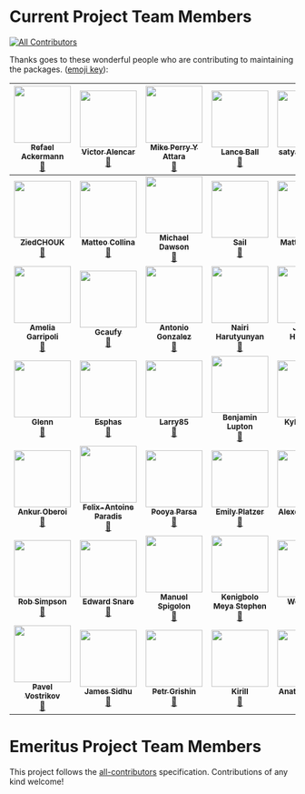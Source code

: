 # Current Project Team Members
[![All Contributors](https://img.shields.io/badge/all_contributors-44-orange.svg?style=flat-square)](#contributors)

Thanks goes to these wonderful people who are contributing to maintaining the packages. ([emoji key](https://github.com/kentcdodds/all-contributors#emoji-key)):

<!-- ALL-CONTRIBUTORS-LIST:START - Do not remove or modify this section -->
<!-- prettier-ignore -->
| [<img src="https://avatars3.githubusercontent.com/u/96947?v=4" width="100px;"/><br /><sub><b>Refael Ackermann</b></sub>](http://refack.com/)<br />[📖](https://github.com/nodejs/package-maintenance/commits?author=refack "Documentation") | [<img src="https://avatars3.githubusercontent.com/u/2778448?v=4" width="100px;"/><br /><sub><b>Victor Alencar</b></sub>](https://github.com/valencar)<br />[📖](https://github.com/nodejs/package-maintenance/commits?author=valencar "Documentation") | [<img src="https://avatars1.githubusercontent.com/u/31483629?v=4" width="100px;"/><br /><sub><b>Mike Perry Y Attara</b></sub>](https://mikeattara.com)<br />[📖](https://github.com/nodejs/package-maintenance/commits?author=mikeattara "Documentation") | [<img src="https://avatars1.githubusercontent.com/u/15952?v=4" width="100px;"/><br /><sub><b>Lance Ball</b></sub>](https://lanceball.com)<br />[📖](https://github.com/nodejs/package-maintenance/commits?author=lance "Documentation") | [<img src="https://avatars0.githubusercontent.com/u/13951843?v=4" width="100px;"/><br /><sub><b>satyam bansal</b></sub>](http://satyam22.github.io)<br />[📖](https://github.com/nodejs/package-maintenance/commits?author=satyam22 "Documentation") | [<img src="https://avatars1.githubusercontent.com/u/12057627?v=4" width="100px;"/><br /><sub><b>Arunesh Chandra</b></sub>](https://twitter.com/aruneshc)<br />[📖](https://github.com/nodejs/package-maintenance/commits?author=aruneshchandra "Documentation") | [<img src="https://avatars3.githubusercontent.com/u/5876741?v=4" width="100px;"/><br /><sub><b>Joel Chen</b></sub>](https://www.linkedin.com/in/joelchen)<br />[📖](https://github.com/nodejs/package-maintenance/commits?author=jchip "Documentation") |
| :---: | :---: | :---: | :---: | :---: | :---: | :---: |
| [<img src="https://avatars2.githubusercontent.com/u/38718210?v=4" width="100px;"/><br /><sub><b>ZiedCHOUK</b></sub>](https://github.com/ZiedCHOUK)<br />[📖](https://github.com/nodejs/package-maintenance/commits?author=ZiedCHOUK "Documentation") | [<img src="https://avatars0.githubusercontent.com/u/52195?v=4" width="100px;"/><br /><sub><b>Matteo Collina</b></sub>](http://matteocollina.com)<br />[📖](https://github.com/nodejs/package-maintenance/commits?author=mcollina "Documentation") | [<img src="https://avatars3.githubusercontent.com/u/9373002?v=4" width="100px;"/><br /><sub><b>Michael Dawson</b></sub>](https://github.com/mhdawson)<br />[📖](https://github.com/nodejs/package-maintenance/commits?author=mhdawson "Documentation") | [<img src="https://avatars2.githubusercontent.com/u/16918885?v=4" width="100px;"/><br /><sub><b>Sail</b></sub>](https://github.com/dlhandsome)<br />[📖](https://github.com/nodejs/package-maintenance/commits?author=dlhandsome "Documentation") | [<img src="https://avatars0.githubusercontent.com/u/1031360?v=4" width="100px;"/><br /><sub><b>Matt Edelman</b></sub>](https://medium.com/@grawk)<br />[📖](https://github.com/nodejs/package-maintenance/commits?author=grawk "Documentation") | [<img src="https://avatars0.githubusercontent.com/u/16220157?v=4" width="100px;"/><br /><sub><b>Monica Ene-Pietrosanu</b></sub>](https://github.com/menepie)<br />[📖](https://github.com/nodejs/package-maintenance/commits?author=menepie "Documentation") | [<img src="https://avatars3.githubusercontent.com/u/4312154?v=4" width="100px;"/><br /><sub><b>Xin Du (Clark)</b></sub>](https://clark.js.org/)<br />[📖](https://github.com/nodejs/package-maintenance/commits?author=clarkdo "Documentation") |
| [<img src="https://avatars0.githubusercontent.com/u/8800998?v=4" width="100px;"/><br /><sub><b>Amelia Garripoli</b></sub>](http://faculty.olympic.edu/agarripoli)<br />[📖](https://github.com/nodejs/package-maintenance/commits?author=argoc "Documentation") | [<img src="https://avatars1.githubusercontent.com/u/2182004?v=4" width="100px;"/><br /><sub><b>Gcaufy</b></sub>](https://github.com/Gcaufy)<br />[📖](https://github.com/nodejs/package-maintenance/commits?author=Gcaufy "Documentation") | [<img src="https://avatars0.githubusercontent.com/u/7883419?v=4" width="100px;"/><br /><sub><b>Antonio Gonzalez</b></sub>](http://thought.so)<br />[📖](https://github.com/nodejs/package-maintenance/commits?author=bluesockets "Documentation") | [<img src="https://avatars2.githubusercontent.com/u/15065065?v=4" width="100px;"/><br /><sub><b>Nairi Harutyunyan</b></sub>](https://medium.com/@nairihar)<br />[📖](https://github.com/nodejs/package-maintenance/commits?author=nairihar "Documentation") | [<img src="https://avatars1.githubusercontent.com/u/45469?v=4" width="100px;"/><br /><sub><b>Jordan Harband</b></sub>](https://twitter.com/ljharb)<br />[📖](https://github.com/nodejs/package-maintenance/commits?author=ljharb "Documentation") | [<img src="https://avatars3.githubusercontent.com/u/101553?v=4" width="100px;"/><br /><sub><b>F. Hinkelmann</b></sub>](https://fhinkel.rocks)<br />[📖](https://github.com/nodejs/package-maintenance/commits?author=fhinkel "Documentation") | [<img src="https://avatars3.githubusercontent.com/u/924465?v=4" width="100px;"/><br /><sub><b>Christopher Hiller</b></sub>](https://boneskull.com)<br />[📖](https://github.com/nodejs/package-maintenance/commits?author=boneskull "Documentation") |
| [<img src="https://avatars3.githubusercontent.com/u/5049078?v=4" width="100px;"/><br /><sub><b>Glenn</b></sub>](http://glennhinks.com/)<br />[📖](https://github.com/nodejs/package-maintenance/commits?author=ghinks "Documentation") | [<img src="https://avatars2.githubusercontent.com/u/12829836?v=4" width="100px;"/><br /><sub><b>Esphas</b></sub>](https://icefla.me/)<br />[📖](https://github.com/nodejs/package-maintenance/commits?author=esphas "Documentation") | [<img src="https://avatars1.githubusercontent.com/u/6494146?v=4" width="100px;"/><br /><sub><b>Larry85</b></sub>](https://github.com/larry85)<br />[📖](https://github.com/nodejs/package-maintenance/commits?author=larry85 "Documentation") | [<img src="https://avatars1.githubusercontent.com/u/61148?v=4" width="100px;"/><br /><sub><b>Benjamin Lupton</b></sub>](https://balupton.com)<br />[📖](https://github.com/nodejs/package-maintenance/commits?author=balupton "Documentation") | [<img src="https://avatars3.githubusercontent.com/u/23022619?v=4" width="100px;"/><br /><sub><b>Kyle Martin</b></sub>](https://www.linkedin.com/in/kylemartinnz/)<br />[📖](https://github.com/nodejs/package-maintenance/commits?author=js-kyle "Documentation") | [<img src="https://avatars2.githubusercontent.com/u/25587356?v=4" width="100px;"/><br /><sub><b>Waqar Mohammad</b></sub>](https://lawyerscode.co.uk)<br />[📖](https://github.com/nodejs/package-maintenance/commits?author=waqardm "Documentation") | [<img src="https://avatars2.githubusercontent.com/u/183195?v=4" width="100px;"/><br /><sub><b>Ahmad Nassri</b></sub>](https://www.ahmadnassri.com)<br />[📖](https://github.com/nodejs/package-maintenance/commits?author=ahmadnassri "Documentation") |
| [<img src="https://avatars2.githubusercontent.com/u/494795?v=4" width="100px;"/><br /><sub><b>Ankur Oberoi</b></sub>](https://aoberoi.me)<br />[📖](https://github.com/nodejs/package-maintenance/commits?author=aoberoi "Documentation") | [<img src="https://avatars3.githubusercontent.com/u/766170?v=4" width="100px;"/><br /><sub><b>Felix-Antoine Paradis</b></sub>](https://github.com/reel)<br />[📖](https://github.com/nodejs/package-maintenance/commits?author=reel "Documentation") | [<img src="https://avatars0.githubusercontent.com/u/5158436?v=4" width="100px;"/><br /><sub><b>Pooya Parsa</b></sub>](https://pi0.ir)<br />[📖](https://github.com/nodejs/package-maintenance/commits?author=pi0 "Documentation") | [<img src="https://avatars1.githubusercontent.com/u/6353499?v=4" width="100px;"/><br /><sub><b>Emily Platzer</b></sub>](https://github.com/craftninja)<br />[📖](https://github.com/nodejs/package-maintenance/commits?author=craftninja "Documentation") | [<img src="https://avatars2.githubusercontent.com/u/4408379?v=4" width="100px;"/><br /><sub><b>Alexey Pyltsyn</b></sub>](http://lex111.ru)<br />[📖](https://github.com/nodejs/package-maintenance/commits?author=lex111 "Documentation") | [<img src="https://avatars1.githubusercontent.com/u/16201677?v=4" width="100px;"/><br /><sub><b>Kamal Rawat</b></sub>](http://www.c-sharpcorner.com/members/kamal-rawat3)<br />[📖](https://github.com/nodejs/package-maintenance/commits?author=ksrawat "Documentation") | [<img src="https://avatars2.githubusercontent.com/u/4624?v=4" width="100px;"/><br /><sub><b>Charlie Robbins</b></sub>](http://sudomakethought.com)<br />[📖](https://github.com/nodejs/package-maintenance/commits?author=indexzero "Documentation") |
| [<img src="https://avatars1.githubusercontent.com/u/442374?v=4" width="100px;"/><br /><sub><b>Rob Simpson</b></sub>](http://robesimpson.me)<br />[📖](https://github.com/nodejs/package-maintenance/commits?author=pertrai1 "Documentation") | [<img src="https://avatars2.githubusercontent.com/u/9144452?v=4" width="100px;"/><br /><sub><b>Edward Snare</b></sub>](https://github.com/edwardsnare)<br />[📖](https://github.com/nodejs/package-maintenance/commits?author=edwardsnare "Documentation") | [<img src="https://avatars2.githubusercontent.com/u/11404065?v=4" width="100px;"/><br /><sub><b>Manuel Spigolon</b></sub>](https://github.com/Eomm)<br />[📖](https://github.com/nodejs/package-maintenance/commits?author=Eomm "Documentation") | [<img src="https://avatars0.githubusercontent.com/u/18700907?v=4" width="100px;"/><br /><sub><b>Kenigbolo Meya Stephen</b></sub>](https://github.com/kenigbolo)<br />[📖](https://github.com/nodejs/package-maintenance/commits?author=kenigbolo "Documentation") | [<img src="https://avatars2.githubusercontent.com/u/1027776?v=4" width="100px;"/><br /><sub><b>Wes Todd</b></sub>](https://github.com/wesleytodd)<br />[📖](https://github.com/nodejs/package-maintenance/commits?author=wesleytodd "Documentation") | [<img src="https://avatars1.githubusercontent.com/u/2674679?v=4" width="100px;"/><br /><sub><b>Osmond van Hemert</b></sub>](https://github.com/ovhemert)<br />[📖](https://github.com/nodejs/package-maintenance/commits?author=ovhemert "Documentation") | [<img src="https://avatars1.githubusercontent.com/u/1651439?v=4" width="100px;"/><br /><sub><b>went</b></sub>](https://github.com/wentout)<br />[📖](https://github.com/nodejs/package-maintenance/commits?author=wentout "Documentation") |
| [<img src="https://avatars1.githubusercontent.com/u/8706396?v=4" width="100px;"/><br /><sub><b>Pavel Vostrikov</b></sub>](https://vostrik.com)<br />[📖](https://github.com/nodejs/package-maintenance/commits?author=vostrik "Documentation") | [<img src="https://avatars1.githubusercontent.com/u/2773209?v=4" width="100px;"/><br /><sub><b>James Sidhu</b></sub>](http://jamessidhu.com)<br />[📖](https://github.com/nodejs/package-maintenance/commits?author=sidhuko "Documentation") | [<img src="https://avatars0.githubusercontent.com/u/580229?v=4" width="100px;"/><br /><sub><b>Petr Grishin</b></sub>](https://github.com/petrgrishin)<br />[📖](https://github.com/nodejs/package-maintenance/commits?author=petrgrishin "Documentation") | [<img src="https://avatars3.githubusercontent.com/u/32056691?v=4" width="100px;"/><br /><sub><b>Kirill</b></sub>](https://github.com/Mobydack)<br />[📖](https://github.com/nodejs/package-maintenance/commits?author=Mobydack "Documentation") | [<img src="https://avatars1.githubusercontent.com/u/21991301?v=4" width="100px;"/><br /><sub><b>Anatoly Volgin</b></sub>](https://github.com/zeroWheel)<br />[📖](https://github.com/nodejs/package-maintenance/commits?author=zeroWheel "Documentation") | [<img src="https://avatars0.githubusercontent.com/u/32648340?v=4" width="100px;"/><br /><sub><b>Alexander</b></sub>](https://github.com/Eddort)<br />[📖](https://github.com/nodejs/package-maintenance/commits?author=Eddort "Documentation") | [<img src="https://avatars0.githubusercontent.com/u/9287861?v=4" width="100px;"/><br /><sub><b>Konstantin Bubyakin</b></sub>](https://github.com/Goodluckhf)<br />[📖](https://github.com/nodejs/package-maintenance/commits?author=Goodluckhf "Documentation") | [<img src="https://avatars2.githubusercontent.com/u/1708830?v=4" width="100px;"/><br /><sub><b>Wilbert Abreu</b></sub>](https://www.linkedin.com/in/wabreu)<br />[📖](https://github.com/nodejs/package-maintenance/commits?author=wilbert-abreu "Documentation") | [<img src="https://avatars0.githubusercontent.com/u/31299117?v=4" width="100px;"/><br /><sub><b>kvohra3</b></sub>](https://github.com/kvohra3)<br />[📖](https://github.com/nodejs/package-maintenance/commits?author=kvohra3 "Documentation") |
<!-- ALL-CONTRIBUTORS-LIST:END -->
# Emeritus Project Team Members

This project follows the [all-contributors](https://github.com/kentcdodds/all-contributors) specification. Contributions of any kind welcome!
